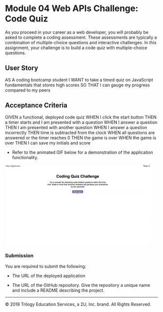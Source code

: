 # Module 04 Web APIs Challenge: Code Quiz

As you proceed in your career as a web developer, you will probably be asked to complete a coding assessment. These assessments are typically a combination of multiple-choice questions and interactive challenges. In this assignment, your challenge is to build a code quiz with multiple-choice questions.


## User Story

AS A coding bootcamp student
I WANT to take a timed quiz on JavaScript fundamentals that stores high scores
SO THAT I can gauge my progress compared to my peers

## Acceptance Criteria

GIVEN a functional, deployed code quiz
WHEN I click the start button
THEN a timer starts and I am presented with a question
WHEN I answer a question
THEN I am presented with another question
WHEN I answer a question incorrectly
THEN time is subtracted from the clock
WHEN all questions are answered or the timer reaches 0
THEN the game is over
WHEN the game is over
THEN I can save my initials and score

* Refer to the animated GIF below for a demonstration of the application functionality.

![code quiz](./Assets/04-Web-APIs-homework-demo.gif)


### Submission

You are required to submit the following:

* The URL of the deployed application

* The URL of the GitHub repository. Give the repository a unique name and include a README describing the project.


- - -
© 2019 Trilogy Education Services, a 2U, Inc. brand. All Rights Reserved.
